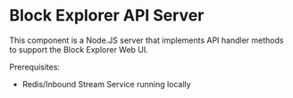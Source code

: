 # Block Explorer API Server

This component is a Node.JS server that implements
API handler methods to support the Block Explorer
Web UI.

Prerequisites:
* Redis/Inbound Stream Service running locally

